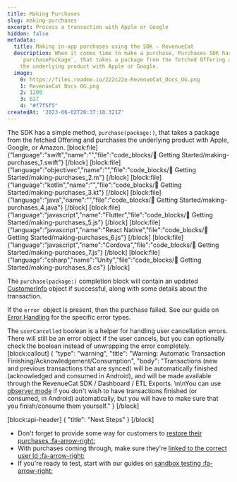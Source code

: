 ```yaml
---
title: Making Purchases
slug: making-purchases
excerpt: Process a transaction with Apple or Google
hidden: false
metadata:
  title: Making in-app purchases using the SDK – RevenueCat
  description: When it comes time to make a purchase, Purchases SDK has a simple method,
    `purchasePackage`, that takes a package from the fetched Offering and purchases
    the underlying product with Apple or Google.
  image:
    0: https://files.readme.io/222c22e-RevenueCat_Docs_OG.png
    1: RevenueCat Docs OG.png
    2: 1200
    3: 627
    4: "#f7f5f5"
createdAt: '2023-06-02T20:37:18.321Z'
---
```

The SDK has a simple method, `purchase(package:)`, that takes a package from the fetched Offering and purchases the underlying product with Apple, Google, or Amazon. 
[block:file]
{"language":"swift","name":"","file":"code_blocks/🚀 Getting Started/making-purchases_1.swift"}
[/block]
[block:file]
{"language":"objectivec","name":"","file":"code_blocks/🚀 Getting Started/making-purchases_2.m"}
[/block]
[block:file]
{"language":"kotlin","name":"","file":"code_blocks/🚀 Getting Started/making-purchases_3.kt"}
[/block]
[block:file]
{"language":"java","name":"","file":"code_blocks/🚀 Getting Started/making-purchases_4.java"}
[/block]
[block:file]
{"language":"javascript","name":"Flutter","file":"code_blocks/🚀 Getting Started/making-purchases_5.js"}
[/block]
[block:file]
{"language":"javascript","name":"React Native","file":"code_blocks/🚀 Getting Started/making-purchases_6.js"}
[/block]
[block:file]
{"language":"javascript","name":"Cordova","file":"code_blocks/🚀 Getting Started/making-purchases_7.js"}
[/block]
[block:file]
{"language":"csharp","name":"Unity","file":"code_blocks/🚀 Getting Started/making-purchases_8.cs"}
[/block]

The `purchase(package:)` completion block will contain an updated [CustomerInfo](doc:purchaserinfo) object if successful, along with some details about the transaction.

If the `error `object is present, then the purchase failed. See our guide on [Error Handling](doc:errors) for the specific error types.

The `userCancelled` boolean is a helper for handling user cancellation errors. There will still be an error object if the user cancels, but you can optionally check the boolean instead of unwrapping the error completely. 
[block:callout]
{
  "type": "warning",
  "title": "Warning: Automatic Transaction Finishing/Acknowledgement/Consumption",
  "body": "Transactions (new and previous transactions that are synced) will be automatically finished (acknowledged and consumed in Android), and will be made available through the RevenueCat SDK / Dashboard / ETL Exports. \n\nYou can use [observer mode](https://docs.revenuecat.com/docs/observer-mode) if you don't wish to have transactions finished (or consumed, in Android) automatically, but you will have to make sure that you finish/consume them yourself."
}
[/block]

[block:api-header]
{
  "title": "Next Steps"
}
[/block]
* Don't forget to provide some way for customers to [restore their purchases :fa-arrow-right:](doc:restoring-purchases)
* With purchases coming through, make sure they're [linked to the correct user Id :fa-arrow-right:](doc:user-ids)
* If you're ready to test, start with our guides on [sandbox testing :fa-arrow-right:](doc:sandbox)